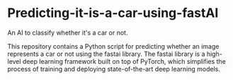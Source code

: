 # Predicting-it-is-a-car-using-fastAI
An AI to classify whether it's a car or not.

This repository contains a Python script for predicting whether an image represents a car or not using the fastai library. The fastai library is a high-level deep learning framework built on top of PyTorch, which simplifies the process of training and deploying state-of-the-art deep learning models.
